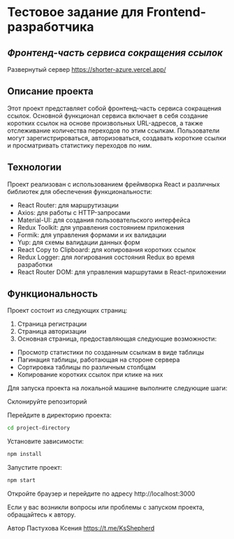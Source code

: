 # Тестовое задание для Frontend-разработчика
## _Фронтенд-часть сервиса сокращения ссылок_

Развернутый сервер  https://shorter-azure.vercel.app/
## Описание проекта
Этот проект представляет собой фронтенд-часть сервиса сокращения ссылок. Основной функционал сервиса включает в себя создание коротких ссылок на основе произвольных URL-адресов, а также отслеживание количества переходов по этим ссылкам. Пользователи могут зарегистрироваться, авторизоваться, создавать короткие ссылки и просматривать статистику переходов по ним.
## Технологии
Проект реализован с использованием фреймворка React и различных библиотек для обеспечения функциональности:
-  React Router: для маршрутизации
- Axios: для работы с HTTP-запросами
- Material-UI: для создания пользовательского интерфейса
-  Redux Toolkit: для управления состоянием приложения
- Formik: для управления формами и их валидации
- Yup: для схемы валидации данных форм
- React Copy to Clipboard: для копирования коротких ссылок
- Redux Logger: для логирования состояния Redux во время разработки
- React Router DOM: для управления маршрутами в React-приложении

## Функциональность
Проект состоит из следующих страниц:

1. Страница регистрации
2. Страница авторизации
3. Основная страница, предоставляющая следующие возможности:
- Просмотр статистики по созданным ссылкам в виде таблицы
- Пагинация таблицы, работающая на стороне сервера
- Сортировка таблицы по различным столбцам
- Копирование коротких ссылок при клике на них

Для запуска проекта на локальной машине выполните следующие шаги:

Склонируйте репозиторий

Перейдите в директорию проекта:
```sh
cd project-directory
```

Установите зависимости:
```sh
npm install
```

Запустите проект:
```sh
npm start
```

Откройте браузер и перейдите по адресу http://localhost:3000



Если у вас возникли вопросы или проблемы с запуском проекта, обращайтесь к автору.

Автор
Пастухова Ксения
 https://t.me/KsShepherd
